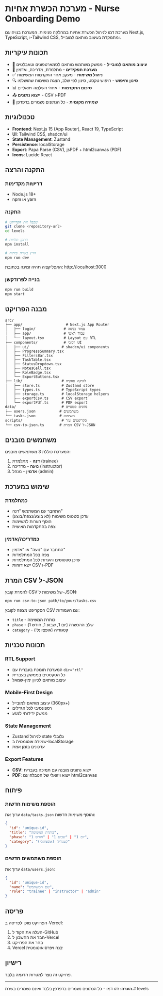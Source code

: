 # מערכת הכשרת אחיות - Nurse Onboarding Demo

מערכת דמו לניהול הכשרת אחיות במחלקה פנימית. המערכת בנויה עם Next.js, TypeScript, ו-Tailwind CSS, ומתמקדת בעיצוב מותאם למובייל.

## תכונות עיקריות

- 📱 **עיצוב מותאם למובייל** - ממשק משתמש מותאם לסמארטפונים וטאבלטים
- 👥 **מערכת תפקידים** - מתלמדת, מדריכה, ואדמין
- ✅ **ניהול משימות** - מעקב אחר התקדמות המשימות
- 🔍 **סינון וחיפוש** - חיפוש טקסט, סינון לפי שלב, הצגת משימות שהושלמו
- 📊 **סיכום התקדמות** - אחוזי השלמה ויזואליים
- 📤 **ייצוא נתונים** - CSV ו-PDF
- 💾 **שמירה מקומית** - כל הנתונים נשמרים בדפדפן

## טכנולוגיות

- **Frontend**: Next.js 15 (App Router), React 19, TypeScript
- **UI**: Tailwind CSS, shadcn/ui
- **State Management**: Zustand
- **Persistence**: localStorage
- **Export**: Papa Parse (CSV), jsPDF + html2canvas (PDF)
- **Icons**: Lucide React

## התקנה והרצה

### דרישות מקדימות
- Node.js 18+ 
- npm או yarn

### התקנה
```bash
# שכפל את הפרויקט
git clone <repository-url>
cd levels

# התקן תלויות
npm install

# הרץ בשרת פיתוח
npm run dev
```

האפליקציה תהיה זמינה בכתובת: http://localhost:3000

### בנייה לפרודקשן
```bash
npm run build
npm start
```

## מבנה הפרויקט

```
src/
├── app/                    # Next.js App Router
│   ├── login/             # עמוד כניסה
│   ├── app/               # עמוד ראשי
│   └── layout.tsx         # Layout עם RTL
├── components/            # רכיבי UI
│   ├── ui/               # shadcn/ui components
│   ├── ProgressSummary.tsx
│   ├── FiltersBar.tsx
│   ├── TaskTable.tsx
│   ├── StatusDropdown.tsx
│   ├── NotesCell.tsx
│   ├── RoleBadge.tsx
│   └── ExportButtons.tsx
├── lib/                  # לוגיקה עסקית
│   ├── store.ts          # Zustand store
│   ├── types.ts          # TypeScript types
│   ├── storage.ts        # localStorage helpers
│   ├── exportCsv.ts      # CSV export
│   └── exportPdf.ts      # PDF export
data/                     # נתונים סטטיים
├── users.json           # משתמשים
└── tasks.json           # משימות
scripts/                  # סקריפטים עזר
└── csv-to-json.ts       # המרת CSV ל-JSON
```

## משתמשים מובנים

המערכת כוללת 3 משתמשים מובנים:

1. **דנה** - מתלמדת (trainee)
2. **נועה** - מדריכה (instructor) 
3. **אדמין** - מנהל (admin)

## שימוש במערכת

### כמתלמדת
- התחבר עם המשתמש "דנה"
- עדכן סטטוס משימות (לא בוצע/נצפה/בוצע)
- הוסף הערות למשימות
- צפה בהתקדמות האישית

### כמדריכה/אדמין
- התחבר עם "נועה" או "אדמין"
- צפה בכל המתלמדות
- עדכן סטטוסים והערות לכל המתלמדות
- ייצא דוחות CSV ו-PDF

## המרת CSV ל-JSON

להמרת קובץ CSV של משימות ל-JSON:

```bash
npm run csv-to-json path/to/your/tasks.csv
```

הסקריפט מצפה לקובץ CSV עם העמודות:
- `title` - כותרת המשימה
- `phase` - שלב ההכשרה (יום 1, שבוע 1, חודש 1)
- `category` - קטגוריה (אופציונלי)

## תכונות טכניות

### RTL Support
- המערכת תומכת בעברית עם `dir="rtl"`
- כל הטקסטים בממשק בעברית
- עיצוב מותאם לכיוון ימין-שמאל

### Mobile-First Design
- עיצוב מותאם למובייל (360px+)
- רספונסיבי לכל הגדלים
- ממשק ידידותי למגע

### State Management
- Zustand לניהול state גלובלי
- שמירה אוטומטית ב-localStorage
- עדכונים בזמן אמת

### Export Features
- **CSV**: ייצוא נתונים מובנה עם תמיכה בעברית
- **PDF**: ייצוא ויזואלי של הטבלה עם html2canvas

## פיתוח

### הוספת משימות חדשות
ערוך את `data/tasks.json` והוסף משימות חדשות:

```json
{
  "id": "unique-id",
  "title": "כותרת המשימה",
  "phase": "יום 1" | "שבוע 1" | "חודש 1",
  "category": "קטגוריה (אופציונלי)"
}
```

### הוספת משתמשים חדשים
ערוך את `data/users.json`:

```json
{
  "id": "unique-id",
  "name": "שם המשתמש",
  "role": "trainee" | "instructor" | "admin"
}
```

## פריסה

הפרויקט מוכן לפריסה ב-Vercel:

1. העלה את הקוד ל-GitHub
2. חבר את החשבון ל-Vercel
3. בחר את הפרויקט
4. Vercel יבנה ויפרס אוטומטית

## רישיון

פרויקט זה נוצר למטרות הדגמה בלבד.

---

**הערה**: זהו דמו - כל הנתונים נשמרים בדפדפן בלבד ואינם נשמרים בשרת.#   l e v e l s  
 